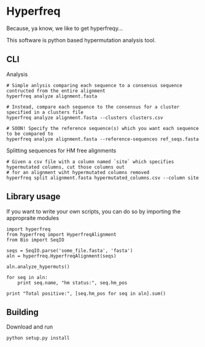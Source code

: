 # Hyperfreq

Because, ya know, we like to get hyperfreqy...

This software is python based hypermutation analysis tool.

## CLI

Analysis
    
    # Simple anlysis comparing each sequence to a consensus sequence contructed from the entire alignment
    hyperfreq analyze alignment.fasta

    # Instead, compare each sequence to the consensus for a cluster specified in a clusters file
    hyperfreq analyze alignment.fasta --clusters clusters.csv

    # SOON! Specify the reference sequence(s) which you want each sequence to be compared to
    hyperfreq analyze alignment.fasta --reference-sequences ref_seqs.fasta

    
Splitting sequences for HM free alignments
    
    # Given a csv file with a column named `site` which specifies hypermutated columns, cut those columns out
    # for an alignment wiht hypermutated columns removed
    hyperfreq split alignment.fasta hypermutated_columns.csv --column site

## Library usage

If you want to write your own scripts, you can do so by importing the appropraite modules

    import hyperfreq
    from hyperfreq import HyperfreqAlignment
    from Bio import SeqIO

    seqs = SeqIO.parse('some_file.fasta', 'fasta')
    aln = hyperfreq.HyperfreqAlignment(seqs)

    aln.analyze_hypermuts()

    for seq in aln:
        print seq.name, "hm status:", seq.hm_pos

    print "Total positive:", [seq.hm_pos for seq in aln].sum()


## Building

Download and run

    python setup.py install

